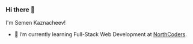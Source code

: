 ### Hi there 👋
I'm Semen Kaznacheev!

- 🌱 I’m currently learning Full-Stack Web Development at [NorthCoders](https://northcoders.com/). 

<!--
**semkaznacheev/semkaznacheev** is a ✨ _special_ ✨ repository because its `README.md` (this file) appears on your GitHub profile.

Here are some ideas to get you started:

- 🔭 I’m currently working on ...
- 🌱 I’m currently learning ...
- 👯 I’m looking to collaborate on ...
- 🤔 I’m looking for help with ...
- 💬 Ask me about ...
- 📫 How to reach me: ...
- 😄 Pronouns: ...
- ⚡ Fun fact: ...
-->
